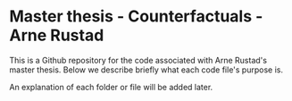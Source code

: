 # Master thesis - Counterfactuals - Arne Rustad


This is a Github repository for the code associated with Arne Rustad's master thesis. Below we describe briefly what each code file's purpose is.


An explanation of each folder or file will be added later.
